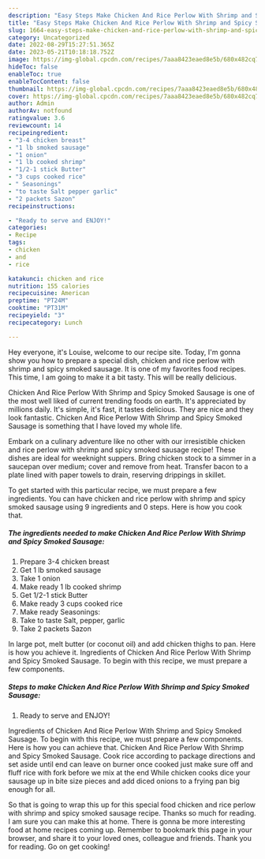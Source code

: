```yaml
---
description: "Easy Steps Make Chicken And Rice Perlow With Shrimp and Spicy Smoked Sausage yang Very Delicious"
title: "Easy Steps Make Chicken And Rice Perlow With Shrimp and Spicy Smoked Sausage yang Very Delicious"
slug: 1664-easy-steps-make-chicken-and-rice-perlow-with-shrimp-and-spicy-smoked-sausage-yang-very-delicious
category: Uncategorized
date: 2022-08-29T15:27:51.365Z
date: 2023-05-21T10:18:18.752Z
image: https://img-global.cpcdn.com/recipes/7aaa8423eaed8e5b/680x482cq70/chicken-and-rice-perlow-with-shrimp-and-spicy-smoked-sausage-recipe-main-photo.jpg
hideToc: false
enableToc: true
enableTocContent: false
thumbnail: https://img-global.cpcdn.com/recipes/7aaa8423eaed8e5b/680x482cq70/chicken-and-rice-perlow-with-shrimp-and-spicy-smoked-sausage-recipe-main-photo.jpg
cover: https://img-global.cpcdn.com/recipes/7aaa8423eaed8e5b/680x482cq70/chicken-and-rice-perlow-with-shrimp-and-spicy-smoked-sausage-recipe-main-photo.jpg
author: Admin
authorAv: notfound
ratingvalue: 3.6
reviewcount: 14
recipeingredient:
- "3-4 chicken breast"
- "1 lb smoked sausage"
- "1 onion"
- "1 lb cooked shrimp"
- "1/2-1 stick Butter"
- "3 cups cooked rice"
- " Seasonings"
- "to taste Salt pepper garlic"
- "2 packets Sazon"
recipeinstructions:

- "Ready to serve and ENJOY!"
categories:
- Recipe
tags:
- chicken
- and
- rice

katakunci: chicken and rice 
nutrition: 155 calories
recipecuisine: American
preptime: "PT24M"
cooktime: "PT31M"
recipeyield: "3"
recipecategory: Lunch

---
```



Hey everyone, it's Louise, welcome to our recipe site. Today, I'm gonna show you how to prepare a special dish, chicken and rice perlow with shrimp and spicy smoked sausage. It is one of my favorites food recipes. This time, I am going to make it a bit tasty. This will be really delicious.

Chicken And Rice Perlow With Shrimp and Spicy Smoked Sausage is one of the most well liked of current trending foods on earth. It's appreciated by millions daily. It's simple, it's fast, it tastes delicious. They are nice and they look fantastic. Chicken And Rice Perlow With Shrimp and Spicy Smoked Sausage is something that I have loved my whole life.

Embark on a culinary adventure like no other with our irresistible chicken and rice perlow with shrimp and spicy smoked sausage recipe! These dishes are ideal for weeknight suppers. Bring chicken stock to a simmer in a saucepan over medium; cover and remove from heat. Transfer bacon to a plate lined with paper towels to drain, reserving drippings in skillet.


To get started with this particular recipe, we must prepare a few ingredients. You can have chicken and rice perlow with shrimp and spicy smoked sausage using 9 ingredients and 0 steps. Here is how you cook that.

<!--inarticleads1-->

##### The ingredients needed to make Chicken And Rice Perlow With Shrimp and Spicy Smoked Sausage:

1. Prepare 3-4 chicken breast
1. Get 1 lb smoked sausage
1. Take 1 onion
1. Make ready 1 lb cooked shrimp
1. Get 1/2-1 stick Butter
1. Make ready 3 cups cooked rice
1. Make ready  Seasonings:
1. Take to taste Salt, pepper, garlic
1. Take 2 packets Sazon


In large pot, melt butter (or coconut oil) and add chicken thighs to pan. Here is how you achieve it. Ingredients of Chicken And Rice Perlow With Shrimp and Spicy Smoked Sausage. To begin with this recipe, we must prepare a few components. 

<!--inarticleads2-->

##### Steps to make Chicken And Rice Perlow With Shrimp and Spicy Smoked Sausage:


1. Ready to serve and ENJOY!

Ingredients of Chicken And Rice Perlow With Shrimp and Spicy Smoked Sausage. To begin with this recipe, we must prepare a few components. Here is how you can achieve that. Chicken And Rice Perlow With Shrimp and Spicy Smoked Sausage. Cook rice according to package directions and set aside until end can leave on burner once cooked just make sure off and fluff rice with fork before we mix at the end While chicken cooks dice your sausage up in bite size pieces and add diced onions to a frying pan big enough for all. 

So that is going to wrap this up for this special food chicken and rice perlow with shrimp and spicy smoked sausage recipe. Thanks so much for reading. I am sure you can make this at home. There is gonna be more interesting food at home recipes coming up. Remember to bookmark this page in your browser, and share it to your loved ones, colleague and friends. Thank you for reading. Go on get cooking!
